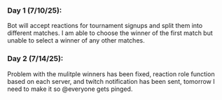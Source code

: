 ### Day 1 (7/10/25):
Bot will accept reactions for tournament signups and split them into different matches.  I am able to choose the winner of the first match but unable to select a winner of any other matches.

### Day 2 (7/14/25):
Problem with the mulitple winners has been fixed, reaction role function based on each server, and twitch notification has been sent, tomorrow I need to make it so @everyone gets pinged.
